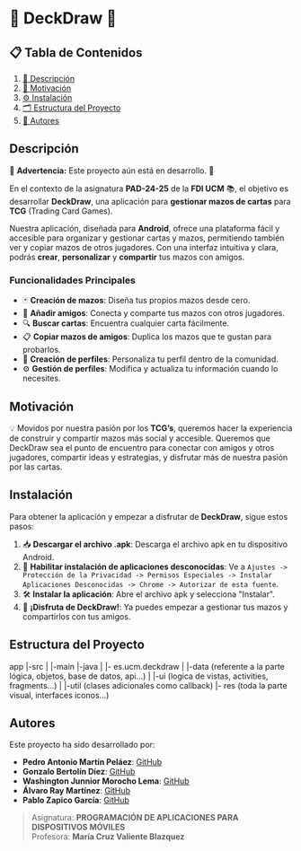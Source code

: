 # 🎴 DeckDraw 🎴

## 📋 Tabla de Contenidos
1. [📜 Descripción](#descripción)
2. [🎯 Motivación](#motivación)
3. [⚙️ Instalación](#instalación)
4. [🗂️ Estructura del Proyecto](#estructura-del-proyecto)
5. [👥 Autores](#autores)

## Descripción
🚧 **Advertencia:** Este proyecto aún está en desarrollo. 🚧

En el contexto de la asignatura **PAD-24-25** de la **FDI UCM** 📚, el objetivo es desarrollar **DeckDraw**, una aplicación para **gestionar mazos de cartas** para **TCG** (Trading Card Games).

Nuestra aplicación, diseñada para **Android**, ofrece una plataforma fácil y accesible para organizar y gestionar cartas y mazos, permitiendo también ver y copiar mazos de otros jugadores. Con una interfaz intuitiva y clara, podrás **crear**, **personalizar** y **compartir** tus mazos con amigos.

### Funcionalidades Principales
- 🃏 **Creación de mazos**: Diseña tus propios mazos desde cero.
- 👥 **Añadir amigos**: Conecta y comparte tus mazos con otros jugadores.
- 🔍 **Buscar cartas**: Encuentra cualquier carta fácilmente.
- 📋 **Copiar mazos de amigos**: Duplica los mazos que te gustan para probarlos.
- 👤 **Creación de perfiles**: Personaliza tu perfil dentro de la comunidad.
- ⚙️ **Gestión de perfiles**: Modifica y actualiza tu información cuando lo necesites.

## Motivación
💡 Movidos por nuestra pasión por los **TCG’s**, queremos hacer la experiencia de construir y compartir mazos más social y accesible. Queremos que DeckDraw sea el punto de encuentro para conectar con amigos y otros jugadores, compartir ideas y estrategias, y disfrutar más de nuestra pasión por las cartas.

## Instalación
Para obtener la aplicación y empezar a disfrutar de **DeckDraw**, sigue estos pasos:

1. 📥 **Descargar el archivo .apk**: Descarga el archivo apk en tu dispositivo Android.
2. 🔐 **Habilitar instalación de aplicaciones desconocidas**: Ve a `Ajustes -> Protección de la Privacidad -> Permisos Especiales -> Instalar Aplicaciones Desconocidas -> Chrome -> Autorizar de esta fuente`.
3. 🛠️ **Instalar la aplicación**: Abre el archivo apk y selecciona "Instalar".
4. 🎉 **¡Disfruta de DeckDraw!**: Ya puedes empezar a gestionar tus mazos y compartirlos con tus amigos.

## Estructura del Proyecto
app
|-src
  | 
  |-main
    |-java
    |  |- es.ucm.deckdraw
    |     |-data (referente a la parte lógica, objetos, base de datos, api...)
    |     |-ui (logica de vistas, activities, fragments...)
    |     |-util (clases adicionales como callback)
    |- res (toda la parte visual, interfaces iconos...)      

## Autores
Este proyecto ha sido desarrollado por:
- **Pedro Antonio Martín Peláez**: [GitHub](https://github.com/PedroAMP22)
- **Gonzalo Bertolín Díez**: [GitHub](https://github.com/gonzalete1)
- **Washington Junnior Morocho Lema**: [GitHub](https://github.com/Washing-Mr8)
- **Álvaro Ray Martínez**: [GitHub](https://github.com/alvaroray)
- **Pablo Zapico García**: [GitHub](https://github.com/pzapico23)

> Asignatura: **PROGRAMACIÓN DE APLICACIONES PARA DISPOSITIVOS MÓVILES**  
> Profesora: **María Cruz Valiente Blazquez**
